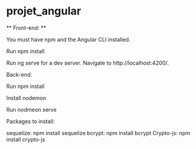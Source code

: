 # projet_angular

** Front-end: **

You must have npm and the Angular CLI installed.

Run npm install

Run ng serve for a dev server. Navigate to http://localhost:4200/.

Back-end: 

Run npm install

Install nodemon 

Run nodmeon serve

Packages to install:

sequelize: npm install sequelize
bcrypt: npm install bcrypt
Crypto-js: npm install crypto-js


